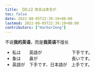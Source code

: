 ```yaml
---
title: 【初上】体言は体言が
toc: false
date: 2022-08-05T22:39:19+08:00
lastmod: 2022-08-05T22:39:19+08:00
contributors: ["HarborZeng"]
---
```


不说**我的英语**，而是**我英语**不擅长

- 私は　　英語が　　　　　　　下手です。
- 象は　　鼻が　　　　　　　　長いです。
- 英語が　下手です、日本語が　上手です。　

